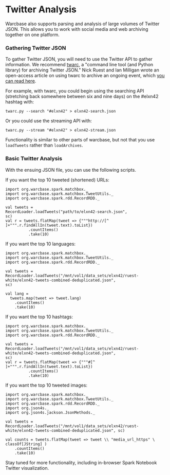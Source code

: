# Twitter Analysis

Warcbase also supports parsing and analysis of large volumes of Twitter JSON. This allows you to work with social media and web archiving together on one platform. 

### Gathering Twitter JSON

To gather Twitter JSON, you will need to use the Twitter API to gather information. We recommend [twarc](https://github.com/edsu/twarc), a "command line tool (and Python library) for archiving Twitter JSON." Nick Ruest and Ian Milligan wrote an open-access article on using twarc to archive an ongoing event, which [you can read here](https://github.com/web-archive-group/ELXN42-Article/blob/master/elxn42.md). 

For example, with twarc, you could begin using the searching API (stretching back somewhere between six and nine days) on the #elxn42 hashtag with:

```
twarc.py --search "#elxn42" > elxn42-search.json
```

Or you could use the streaming API with:

```
twarc.py --stream "#elxn42" > elxn42-stream.json
```

Functionality is similar to other parts of warcbase, but not that you use `loadTweets` rather than `loadArchives`. 

### Basic Twitter Analysis

With the ensuing JSON file, you can use the following scripts.

If you want the top 10 tweeted (shortened) URLs:

```
import org.warcbase.spark.matchbox._
import org.warcbase.spark.matchbox.TweetUtils._
import org.warcbase.spark.rdd.RecordRDD._

val tweets =
RecordLoader.loadTweets("path/to/elxn42-search.json",
sc)
val r = tweets.flatMap(tweet => {"""http://[^
]+""".r.findAllIn(tweet.text).toList})
          .countItems()
          .take(10)
```

If you want the top 10 languages:

```
import org.warcbase.spark.matchbox._
import org.warcbase.spark.matchbox.TweetUtils._
import org.warcbase.spark.rdd.RecordRDD._

val tweets =
RecordLoader.loadTweets("/mnt/vol1/data_sets/elxn42/ruest-white/elxn42-tweets-combined-deduplicated.json",
sc)

val lang =
  tweets.map(tweet => tweet.lang)
    .countItems()
    .take(10)
```

If you want the top 10 hashtags:

```
import org.warcbase.spark.matchbox._
import org.warcbase.spark.matchbox.TweetUtils._
import org.warcbase.spark.rdd.RecordRDD._

val tweets = 
RecordLoader.loadTweets("/mnt/vol1/data_sets/elxn42/ruest-white/elxn42-tweets-combined-deduplicated.json", 
sc)
val r = tweets.flatMap(tweet => {"""#[^ 
]+""".r.findAllIn(tweet.text).toList})
          .countItems()
          .take(10)
```

If you want the top 10 tweeted images:
```
import org.warcbase.spark.matchbox._
import org.warcbase.spark.matchbox.TweetUtils._
import org.warcbase.spark.rdd.RecordRDD._
import org.json4s._
import org.json4s.jackson.JsonMethods._

val tweets = RecordLoader.loadTweets("/mnt/vol1/data_sets/elxn42/ruest-white/elxn42-tweets-combined-deduplicated.json", sc)

val counts = tweets.flatMap(tweet => tweet \\ "media_url_https" \ classOf[JString] )
    .countItems()
    .take(10)
```
    

Stay tuned for more functionality, including in-browser Spark Notebook Twitter visualization.
